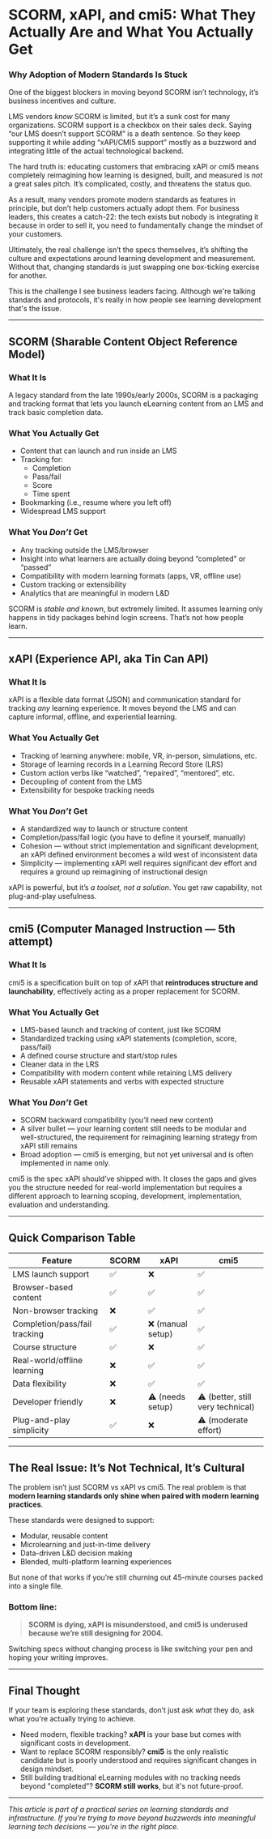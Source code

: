 # SCORM, xAPI, and cmi5: What They Actually Are and What You Actually Get

### Why Adoption of Modern Standards Is Stuck

One of the biggest blockers in moving beyond SCORM isn’t technology, it’s business incentives and culture.

LMS vendors *know* SCORM is limited, but it’s a sunk cost for many organizations. SCORM support is a checkbox on their sales deck. Saying “our LMS doesn’t support SCORM” is a death sentence. So they keep supporting it while adding “xAPI/CMI5 support” mostly as a buzzword and integrating little of the actual technological backend.

The hard truth is: educating customers that embracing xAPI or cmi5 means completely reimagining how learning is designed, built, and measured is *not* a great sales pitch. It’s complicated, costly, and threatens the status quo.

As a result, many vendors promote modern standards as features in principle, but don’t help customers actually adopt them. For business leaders, this creates a catch-22: the tech exists but nobody is integrating it because in order to sell it, you need to fundamentally change the mindset of your customers.

Ultimately, the real challenge isn’t the specs themselves, it’s shifting the culture and expectations around learning development and measurement. Without that, changing standards is just swapping one box-ticking exercise for another.

This is the challenge I see business leaders facing. Although we're talking standards and protocols, it's really in how people see learning development that's the issue.

---

## SCORM (Sharable Content Object Reference Model)

### What It Is

A legacy standard from the late 1990s/early 2000s, SCORM is a packaging and tracking format that lets you launch eLearning content from an LMS and track basic completion data.

### What You Actually Get

- Content that can launch and run inside an LMS  
- Tracking for:  
  - Completion  
  - Pass/fail  
  - Score  
  - Time spent  
- Bookmarking (i.e., resume where you left off)  
- Widespread LMS support

### What You *Don’t* Get

- Any tracking outside the LMS/browser  
- Insight into what learners are actually doing beyond “completed” or “passed”  
- Compatibility with modern learning formats (apps, VR, offline use)  
- Custom tracking or extensibility  
- Analytics that are meaningful in modern L&D

SCORM is *stable and known*, but extremely limited. It assumes learning only happens in tidy packages behind login screens. That’s not how people learn.

---

## xAPI (Experience API, aka Tin Can API)

### What It Is

xAPI is a flexible data format (JSON) and communication standard for tracking *any* learning experience. It moves beyond the LMS and can capture informal, offline, and experiential learning.

### What You Actually Get

- Tracking of learning anywhere: mobile, VR, in-person, simulations, etc.  
- Storage of learning records in a Learning Record Store (LRS)  
- Custom action verbs like “watched”, “repaired”, “mentored”, etc.  
- Decoupling of content from the LMS  
- Extensibility for bespoke tracking needs

### What You *Don’t* Get

- A standardized way to launch or structure content  
- Completion/pass/fail logic (you have to define it yourself, manually)  
- Cohesion — without strict implementation and significant development, an xAPI defined environment becomes a wild west of inconsistent data  
- Simplicity — implementing xAPI well requires significant dev effort and requires a ground up reimagining of instructional design

xAPI is powerful, but it’s *a toolset, not a solution*. You get raw capability, not plug-and-play usefulness.

---

## cmi5 (Computer Managed Instruction — 5th attempt)

### What It Is

cmi5 is a specification built on top of xAPI that **reintroduces structure and launchability**, effectively acting as a proper replacement for SCORM.

### What You Actually Get

- LMS-based launch and tracking of content, just like SCORM  
- Standardized tracking using xAPI statements (completion, score, pass/fail)  
- A defined course structure and start/stop rules  
- Cleaner data in the LRS  
- Compatibility with modern content while retaining LMS delivery  
- Reusable xAPI statements and verbs with expected structure

### What You *Don’t* Get

- SCORM backward compatibility (you’ll need new content)  
- A silver bullet — your learning content still needs to be modular and well-structured, the requirement for reimagining learning strategy from xAPI still remains  
- Broad adoption — cmi5 is emerging, but not yet universal and is often implemented in name only.

cmi5 is the spec xAPI should’ve shipped with. It closes the gaps and gives you the structure needed for real-world implementation but requires a different approach to learning scoping, development, implementation, evaluation and understanding.

---

## Quick Comparison Table

| Feature                       | SCORM       | xAPI                 | cmi5                       |
|------------------------------|-------------|----------------------|----------------------------|
| LMS launch support            | ✅          | ❌                   | ✅                         |
| Browser-based content         | ✅          | ✅                   | ✅                         |
| Non-browser tracking          | ❌          | ✅                   | ✅                         |
| Completion/pass/fail tracking | ✅          | ❌ (manual setup)    | ✅                         |
| Course structure             | ✅          | ❌                   | ✅                         |
| Real-world/offline learning   | ❌          | ✅                   | ✅                         |
| Data flexibility             | ❌          | ✅                   | ✅                         |
| Developer friendly           | ❌          | ⚠️ (needs setup)     | ⚠️ (better, still very technical) |
| Plug-and-play simplicity      | ✅          | ❌                   | ⚠️ (moderate effort)       |

---

## The Real Issue: It’s Not Technical, It’s Cultural

The problem isn’t just SCORM vs xAPI vs cmi5. The real problem is that **modern learning standards only shine when paired with modern learning practices**.

These standards were designed to support:

- Modular, reusable content  
- Microlearning and just-in-time delivery  
- Data-driven L&D decision making  
- Blended, multi-platform learning experiences

But none of that works if you’re still churning out 45-minute courses packed into a single file.

### Bottom line:

> **SCORM is dying, xAPI is misunderstood, and cmi5 is underused because we’re still designing for 2004.**

Switching specs without changing process is like switching your pen and hoping your writing improves.

---

## Final Thought

If your team is exploring these standards, don’t just ask *what* they do, ask what you're actually trying to achieve.  

- Need modern, flexible tracking? **xAPI** is your base but comes with significant costs in development.  
- Want to replace SCORM responsibly? **cmi5** is the only realistic candidate but is poorly understood and requires significant changes in design mindset.  
- Still building traditional eLearning modules with no tracking needs beyond "completed"? **SCORM still works**, but it's not future-proof.

---

*This article is part of a practical series on learning standards and infrastructure. If you're trying to move beyond buzzwords into meaningful learning tech decisions — you're in the right place.*
